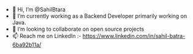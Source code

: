 - 👋 Hi, I’m @SahilBtara
- 🌱 I’m currently working as a Backend Developer primarily working on Java.
- 💞️ I’m looking to collaborate on open source projects
- 📫 Reach me on LinkedIn :- https://www.linkedin.com/in/sahil-batra-6ba92b11a/ 

<!---
SahilBtara/SahilBtara is a ✨ special ✨ repository because its `README.md` (this file) appears on your GitHub profile.
You can click the Preview link to take a look at your changes.
--->
